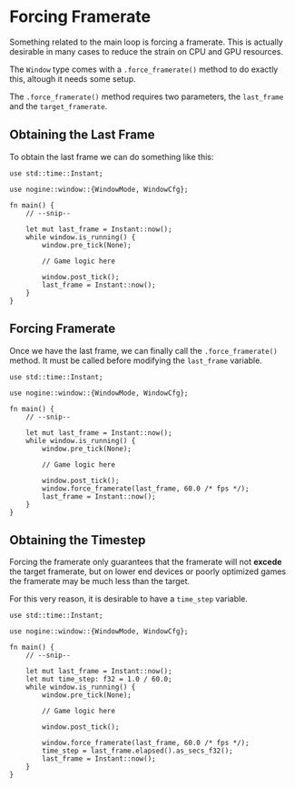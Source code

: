 # Forcing Framerate

Something related to the main loop is forcing a framerate. This is actually desirable in many cases to reduce the strain on CPU and GPU resources.

The `Window` type comes with a `.force_framerate()` method to do exactly this, altough it needs some setup.

The `.force_framerate()` method requires two parameters, the `last_frame` and the `target_framerate`.

## Obtaining the Last Frame

To obtain the last frame we can do something like this:
```rust,ignore
use std::time::Instant;

use nogine::window::{WindowMode, WindowCfg};

fn main() {
    // --snip--

    let mut last_frame = Instant::now();
    while window.is_running() {
        window.pre_tick(None);

        // Game logic here

        window.post_tick();
        last_frame = Instant::now();
    }
}
```

## Forcing Framerate

Once we have the last frame, we can finally call the `.force_framerate()` method. It must be called before modifying the `last_frame` variable.
```rust,ignore
use std::time::Instant;

use nogine::window::{WindowMode, WindowCfg};

fn main() {
    // --snip--

    let mut last_frame = Instant::now();
    while window.is_running() {
        window.pre_tick(None);

        // Game logic here

        window.post_tick();
        window.force_framerate(last_frame, 60.0 /* fps */);
        last_frame = Instant::now();
    }
}
```

## Obtaining the Timestep

Forcing the framerate only guarantees that the framerate will not **excede** the target framerate, but on lower end devices or poorly optimized games the framerate may be much less than the target.

For this very reason, it is desirable to have a `time_step` variable.
```rust,ignore
use std::time::Instant;

use nogine::window::{WindowMode, WindowCfg};

fn main() {
    // --snip--

    let mut last_frame = Instant::now();
    let mut time_step: f32 = 1.0 / 60.0;
    while window.is_running() {
        window.pre_tick(None);

        // Game logic here

        window.post_tick();

        window.force_framerate(last_frame, 60.0 /* fps */);
        time_step = last_frame.elapsed().as_secs_f32();
        last_frame = Instant::now();
    }
}
```